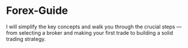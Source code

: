 # Forex-Guide
I will simplify the key concepts and walk you through the crucial steps — from selecting a broker and making your first trade to building a solid trading strategy.
